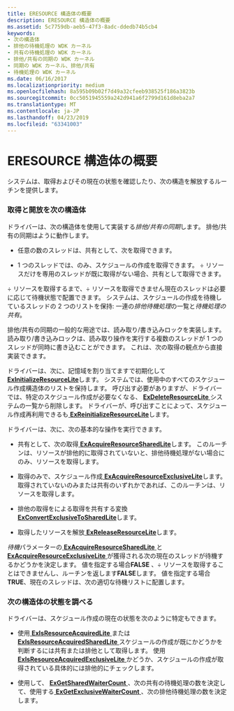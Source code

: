 ```yaml
---
title: ERESOURCE 構造体の概要
description: ERESOURCE 構造体の概要
ms.assetid: 5c7759db-aeb5-47f3-8adc-ddedb74b5cb4
keywords:
- 次の構造体
- 排他の待機処理の WDK カーネル
- 共有の待機処理の WDK カーネル
- 排他/共有の同期の WDK カーネル
- 同期の WDK カーネル、排他/共有
- 待機処理の WDK カーネル
ms.date: 06/16/2017
ms.localizationpriority: medium
ms.openlocfilehash: 8a595b09b02f7d49a32cfeeb938525f186a3823b
ms.sourcegitcommit: 0cc5051945559a242d941a6f2799d161d8eba2a7
ms.translationtype: MT
ms.contentlocale: ja-JP
ms.lasthandoff: 04/23/2019
ms.locfileid: "63341003"
---
```

# <a name="introduction-to-eresource-routines"></a>ERESOURCE 構造体の概要





システムは、取得およびその現在の状態を確認したり、次の構造を解放するルーチンを提供します。

### <a name="acquiring-and-releasing-an-eresource-structure"></a>取得と開放を次の構造体

ドライバーは、次の構造体を使用して実装する*排他/共有の同期*します。 排他/共有の同期はように動作します。

-   任意の数のスレッドは、共有として、次を取得できます。

-   1 つのスレッドでは、のみ、スケジュールの作成を取得できます。 ÷ リソースだけを専用のスレッドが既に取得がない場合、共有として取得できます。

÷ リソースを取得するまで、÷ リソースを取得できません現在のスレッドは必要に応じて待機状態で配置できます。 システムは、スケジュールの作成を待機しているスレッドの 2 つのリストを保持: 一連の*排他待機処理*の一覧と*待機処理の共有*。

排他/共有の同期の一般的な用途では、読み取り/書き込みロックを実装します。 読み取り/書き込みロックは、読み取り操作を実行する複数のスレッドが 1 つのスレッドが同時に書き込むことができます。 これは、次の取得の観点から直接実装できます。

ドライバーは、次に、記憶域を割り当てますで初期化して[ **ExInitializeResourceLite**](https://msdn.microsoft.com/library/windows/hardware/ff545317)します。 システムでは、使用中のすべてのスケジュール作成構造体のリストを保持します。 呼び出す必要がありますが、ドライバーでは、特定のスケジュール作成が必要なくなる、 [ **ExDeleteResourceLite** ](https://msdn.microsoft.com/library/windows/hardware/ff544578)システムの一覧から削除します。 ドライバーが、呼び出すことによって、スケジュール作成再利用できるも[ **ExReinitializeResourceLite**](https://msdn.microsoft.com/library/windows/hardware/ff545542)します。

ドライバーは、次に、次の基本的な操作を実行できます。

-   共有として、次の取得[ **ExAcquireResourceSharedLite**](https://msdn.microsoft.com/library/windows/hardware/ff544363)します。 このルーチンは、リソースが排他的に取得されていないと、排他待機処理がない場合にのみ、リソースを取得します。

-   取得のみで、スケジュール作成[ **ExAcquireResourceExclusiveLite**](https://msdn.microsoft.com/library/windows/hardware/ff544351)します。 取得されていないのみまたは共有のいずれかであれば、このルーチンは、リソースを取得します。

-   排他の取得をによる取得を共有する変換[ **ExConvertExclusiveToSharedLite**](https://msdn.microsoft.com/library/windows/hardware/ff544558)します。

-   取得したリソースを解放[ **ExReleaseResourceLite**](https://msdn.microsoft.com/library/windows/hardware/ff545597)します。

*待機*パラメーターの[ **ExAcquireResourceSharedLite** ](https://msdn.microsoft.com/library/windows/hardware/ff544363)と[ **ExAcquireResourceExclusiveLite** ](https://msdn.microsoft.com/library/windows/hardware/ff544351)が獲得される次の現在のスレッドが待機するかどうかを決定します。 値を指定する場合**FALSE** 、÷ リソースを取得することはできませんし、ルーチンを返します**FALSE**します。 値を指定する場合**TRUE**、現在のスレッドは、次の適切な待機リストに配置します。

### <a name="examining-the-state-of-an-eresource-structure"></a>次の構造体の状態を調べる

ドライバーは、スケジュール作成の現在の状態を次のように特定もできます。

-   使用[ **ExIsResourceAcquiredLite** ](https://msdn.microsoft.com/library/windows/hardware/ff545466)または[ **ExIsResourceAcquiredSharedLite** ](https://msdn.microsoft.com/library/windows/hardware/ff545477)スケジュールの作成が既にかどうかを判断するには共有または排他として取得します。 使用[ **ExIsResourceAcquiredExclusiveLite** ](https://msdn.microsoft.com/library/windows/hardware/ff545458)かどうか、スケジュールの作成が取得されている具体的には排他的にチェックします。

-   使用して、 [ **ExGetSharedWaiterCount** ](https://msdn.microsoft.com/library/windows/hardware/ff545290) 、次の共有の待機処理の数を決定して、使用する[ **ExGetExclusiveWaiterCount** ](https://msdn.microsoft.com/library/windows/hardware/ff544618)、次の排他待機処理の数を決定します。

 

 





